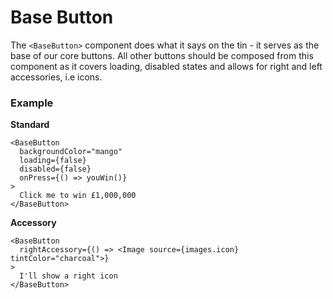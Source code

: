 # Base Button

The `<BaseButton>` component does what it says on the tin - it serves as the base of our core buttons. All other buttons should be composed from this component as it covers loading, disabled states and allows for right and left accessories, i.e icons.

### Example

**Standard**

```tsx
<BaseButton
  backgroundColor="mango"
  loading={false}
  disabled={false}
  onPress={() => youWin()}
>
  Click me to win £1,000,000
</BaseButton>
```

**Accessory**

```tsx
<BaseButton
  rightAccessory={() => <Image source={images.icon} tintColor="charcoal">}
>
  I'll show a right icon
</BaseButton>
```
